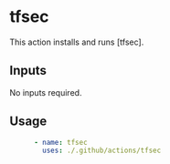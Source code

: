 # tfsec

This action installs and runs [tfsec].

## Inputs

No inputs required.

## Usage

```yml
      - name: tfsec
        uses: ./.github/actions/tfsec
```